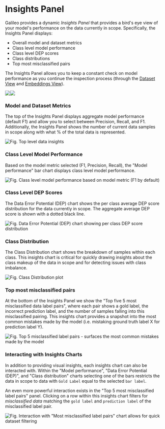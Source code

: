 # Insights Panel

Galileo provides a dynamic _Insights Panel_ that provides a bird's eye view of your model's performance on the data currently in scope. Specifically, the Insights Panel displays:

* Overall model and dataset metrics
* Class level model performance
* Class level DEP scores
* Class distributions&#x20;
* Top most misclassified pairs

The Insights Panel allows you to keep a constant check on model performance as you continue the inspection process (through the [Dataset View](dataset-view.md) and [Embeddings View](embeddings-view.md)).

&#x20;                 ![](<../../.gitbook/assets/image (25).png>)![](<../../.gitbook/assets/image (11).png>)

### Model and Dataset Metrics

The top of the Insights Panel displays aggregate model performance (default F1) and allow you to select between Precision, Recall, and F1. Additionally, the Insights Panel shows the number of current data samples in scope along with what % of the total data is represented.

![Fig. Top level data insights](<../../.gitbook/assets/image (39).png>)

### Class Level Model Performance

Based on the model metric selected (F1, Precision, Recall), the "Model performance" bar chart displays class level model performance.

![Fig. Class level model performance based on model metric (F1 by default)](<../../.gitbook/assets/image (1) (1).png>)

### Class Level DEP Scores

The Data Error Potential (DEP) chart shows the per class average DEP score distribution for the data currently in scope. The aggregate average DEP score is shown with a dotted black line.&#x20;

![Fig. Data Error Potential (DEP) chart showing per class DEP score distribution](<../../.gitbook/assets/image (33).png>)

### Class Distribution

The Class Distribution chart shows the breakdown of samples within each class. This insights chart is critical for quickly drawing insights about the class makeup of the data in scope and for detecting issues with class imbalance.&#x20;

![Fig. Class Distribution plot](<../../.gitbook/assets/image (27).png>)

### Top most misclassified pairs

At the bottom of the Insights Panel we show the "Top five 5 most misclassified data label pairs", where each pair shows a gold label, the incorrect prediction label, and the number of samples falling into this misclassified pairing. This insights chart provides a snapshot into the most common mistakes made by the model (i.e. mistaking ground truth label X for prediction label Y).

![Fig. Top 5 misclassified label pairs - surfaces the most common mistakes made by the model](<../../.gitbook/assets/image (24).png>)

### Interacting with Insights Charts

In addition to providing visual insights, each insights chart can also be interacted with. Within the "Model performance", "Data Error Potential (DEP)", and "Class distribution" charts selecting one of the bars restricts the data in scope to data with `Gold Label` equal to the selected `bar label`.&#x20;

An even more powerful interaction exists in the "Top 5 most misclassified label pairs" panel. Clicking on a row within this insights chart filters for _misclassified data_ matching the `gold label` and `prediction label` of the misclassified label pair.&#x20;

![Fig. Interaction with "Most misclassified label pairs" chart allows for quick dataset filtering](../../.gitbook/assets/misclassified\_pairs.gif)
